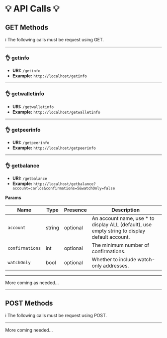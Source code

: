 # :bulb: API Calls :bulb:

## GET Methods

:information_source: The following calls must be request using GET.

---
### :ok_hand: getinfo

- **URI:** `/getinfo`
- **Example:** `http://localhost/getinfo`

---
### :ok_hand: getwalletinfo

- **URI:** `/getwalletinfo`
- **Example:** `http://localhost/getwalletinfo`

---
### :ok_hand: getpeerinfo

- **URI:** `/getpeerinfo`
- **Example:** `http://localhost/getpeerinfo`

---
### :ok_hand: getbalance

- **URI:** `/getbalance`
- **Example:** `http://localhost/getbalance?account=carlos&confirmations=5&watchOnly=false`

**Params**

Name | Type | Presence | Description
--- | --- | --- | ---
`account` | string | optional | An account name, use * to display ALL (default), use empty string to display default account.
`confirmations` | int | optional | The minimum number of confirmations.
`watchOnly` | bool | optional | Whether to include watch-only addresses.

---
More coming as needed...

---
## POST Methods

:information_source: The following calls must be request using POST.

---
More coming needed...
